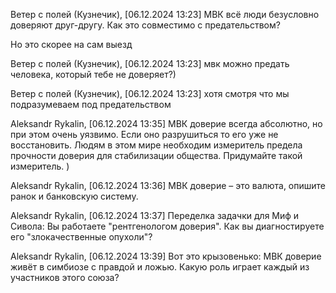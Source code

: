 Ветер с полей (Кузнечик), [06.12.2024 13:23]
МВК всё люди безусловно доверяют друг-другу. Как это совместимо с предательством? 

Но это скорее на сам выезд

Ветер с полей (Кузнечик), [06.12.2024 13:23]
мвк можно предать человека, который тебе не доверяет?)

Ветер с полей (Кузнечик), [06.12.2024 13:23]
хотя смотря что мы подразумеваем под предательством

Aleksandr Rykalin, [06.12.2024 13:35]
МВК доверие всегда абсолютно, но при этом очень уязвимо. Если оно разрушиться то его уже не восстановить. Людям в этом мире необходим измеритель предела прочности доверия для стабилизации общества. Придумайте такой измеритель.
)

Aleksandr Rykalin, [06.12.2024 13:36]
МВК доверие – это валюта, опишите ранок и банковскую систему.

Aleksandr Rykalin, [06.12.2024 13:37]
Переделка задачки для Миф и Сивола: Вы работаете "рентгенологом доверия". Как вы диагностируете его "злокачественные опухоли"?

Aleksandr Rykalin, [06.12.2024 13:39]
Вот это крызовенько: МВК доверие живёт в симбиозе с правдой и ложью. Какую роль играет каждый из участников этого союза?